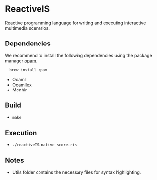 # ReactiveIS

Reactive programming language for writing and executing interactive multimedia scenarios.

## Dependencies

We recommend to install the following dependencies using the package manager [opam](https://opam.ocaml.org).

```Bash
  brew install opam
```

* Ocaml
* Ocamllex
* Menhir

## Build
  * `make`

## Execution
  * `./reactiveIS.native score.ris`

## Notes
  * Utils folder contains the necessary files for syntax highlighting.
